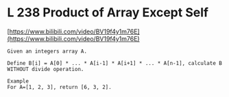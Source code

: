 # L 238 Product of Array Except Self
 
[https://www.bilibili.com/video/BV19f4y1m76E](https://www.bilibili.com/video/BV19f4y1m76E)

```
Given an integers array A.

Define B[i] = A[0] * ... * A[i-1] * A[i+1] * ... * A[n-1], calculate B WITHOUT divide operation.

Example
For A=[1, 2, 3], return [6, 3, 2].
```